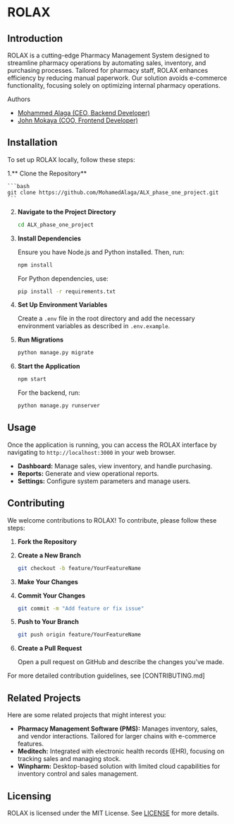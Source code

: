 

# ROLAX

## Introduction

ROLAX is a cutting-edge Pharmacy Management System designed to streamline pharmacy operations by automating sales, inventory, and purchasing processes. Tailored for pharmacy staff, ROLAX enhances efficiency by reducing manual paperwork. Our solution avoids e-commerce functionality, focusing solely on optimizing internal pharmacy operations.

 Authors
- [Mohammed Alaga (CEO, Backend Developer)]() <!-- Replace with actual LinkedIn profile -->
- [John Mokaya (COO, Frontend Developer)](https://www.linkedin.com/in/john-mokaya-3b926a261) 

## Installation

To set up ROLAX locally, follow these steps:

1.** Clone the Repository**

    ```bash
    git clone https://github.com/MohamedAlaga/ALX_phase_one_project.git
    ```

2. **Navigate to the Project Directory**

    ```bash
    cd ALX_phase_one_project
    ```

3. **Install Dependencies**

    Ensure you have Node.js and Python installed. Then, run:

    ```bash
    npm install
    ```

    For Python dependencies, use:

    ```bash
    pip install -r requirements.txt
    ```

4. **Set Up Environment Variables**

    Create a `.env` file in the root directory and add the necessary environment variables as described in `.env.example`.

5. **Run Migrations**

    ```bash
    python manage.py migrate
    ```

6. **Start the Application**

    ```bash
    npm start
    ```

    For the backend, run:

    ```bash
    python manage.py runserver
    ```

## Usage

Once the application is running, you can access the ROLAX interface by navigating to `http://localhost:3000` in your web browser. 

- **Dashboard:** Manage sales, view inventory, and handle purchasing.
- **Reports:** Generate and view operational reports.
- **Settings:** Configure system parameters and manage users.

## Contributing

We welcome contributions to ROLAX! To contribute, please follow these steps:

1. **Fork the Repository**
2. **Create a New Branch**

    ```bash
    git checkout -b feature/YourFeatureName
    ```

3. **Make Your Changes**
4. **Commit Your Changes**

    ```bash
    git commit -m "Add feature or fix issue"
    ```

5. **Push to Your Branch**

    ```bash
    git push origin feature/YourFeatureName
    ```

6. **Create a Pull Request**

    Open a pull request on GitHub and describe the changes you’ve made.

For more detailed contribution guidelines, see [CONTRIBUTING.md]

## Related Projects

Here are some related projects that might interest you:

- **Pharmacy Management Software (PMS):** Manages inventory, sales, and vendor interactions. Tailored for larger chains with e-commerce features.
- **Meditech:** Integrated with electronic health records (EHR), focusing on tracking sales and managing stock.
- **Winpharm:** Desktop-based solution with limited cloud capabilities for inventory control and sales management.

## Licensing

ROLAX is licensed under the MIT License. See [LICENSE](LICENSE) for more details.


